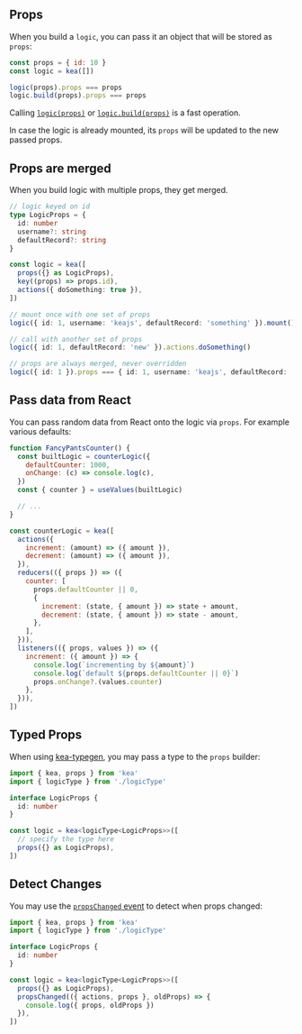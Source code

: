 ## Props

When you build a `logic`, you can pass it an object that will be stored as `props`:

```javascript
const props = { id: 10 }
const logic = kea([])

logic(props).props === props
logic.build(props).props === props
```

Calling [`logic(props)`](/docs/meta/logic#logic-1) or [`logic.build(props)`](/docs/meta/logic#logicbuildprops) is a fast operation.

In case the logic is already mounted, its `props` will be updated to the new passed props.

## Props are merged

When you build logic with multiple props, they get merged.

```ts
// logic keyed on id
type LogicProps = {
  id: number
  username?: string
  defaultRecord?: string
}

const logic = kea([
  props({} as LogicProps),
  key((props) => props.id),
  actions({ doSomething: true }),
])

// mount once with one set of props
logic({ id: 1, username: 'keajs', defaultRecord: 'something' }).mount()

// call with another set of props
logic({ id: 1, defaultRecord: 'new' }).actions.doSomething()

// props are always merged, never overridden
logic({ id: 1 }).props === { id: 1, username: 'keajs', defaultRecord: 'new' }
```

## Pass data from React

You can pass random data from React onto the logic via `props`. For example various defaults:

```jsx
function FancyPantsCounter() {
  const builtLogic = counterLogic({
    defaultCounter: 1000,
    onChange: (c) => console.log(c),
  })
  const { counter } = useValues(builtLogic)

  // ...
}

const counterLogic = kea([
  actions({
    increment: (amount) => ({ amount }),
    decrement: (amount) => ({ amount }),
  }),
  reducers(({ props }) => ({
    counter: [
      props.defaultCounter || 0,
      {
        increment: (state, { amount }) => state + amount,
        decrement: (state, { amount }) => state - amount,
      },
    ],
  })),
  listeners(({ props, values }) => ({
    increment: ({ amount }) => {
      console.log(`incrementing by ${amount}`)
      console.log(`default ${props.defaultCounter || 0}`)
      props.onChange?.(values.counter)
    },
  })),
])
```

## Typed Props

When using [kea-typegen](/docs/intro/typescript), you may pass a type to the `props` builder:

```ts
import { kea, props } from 'kea'
import { logicType } from './logicType'

interface LogicProps {
  id: number
}

const logic = kea<logicType<LogicProps>>([
  // specify the type here
  props({} as LogicProps),
])
```

## Detect Changes

You may use the [`propsChanged` event](/docs/core/events#propschangedprops-oldprops) to detect when props changed:

```ts
import { kea, props } from 'kea'
import { logicType } from './logicType'

interface LogicProps {
  id: number
}

const logic = kea<logicType<LogicProps>>([
  props({} as LogicProps),
  propsChanged(({ actions, props }, oldProps) => {
    console.log({ props, oldProps })
  }),
])
```
